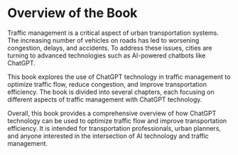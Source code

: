 Overview of the Book
==================================

Traffic management is a critical aspect of urban transportation systems. The increasing number of vehicles on roads has led to worsening congestion, delays, and accidents. To address these issues, cities are turning to advanced technologies such as AI-powered chatbots like ChatGPT.

This book explores the use of ChatGPT technology in traffic management to optimize traffic flow, reduce congestion, and improve transportation efficiency. The book is divided into several chapters, each focusing on different aspects of traffic management with ChatGPT technology.

Overall, this book provides a comprehensive overview of how ChatGPT technology can be used to optimize traffic flow and improve transportation efficiency. It is intended for transportation professionals, urban planners, and anyone interested in the intersection of AI technology and traffic management.
